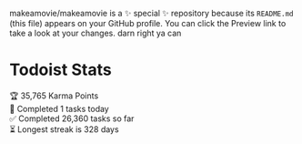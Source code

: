 makeamovie/makeamovie is a ✨ special ✨ repository because its `README.md` (this file) appears on your GitHub profile.
You can click the Preview link to take a look at your changes. darn right ya can

# Todoist Stats

<!-- TODO-IST:START -->
🏆  35,765 Karma Points           
🌸  Completed 1 tasks today           
✅  Completed 26,360 tasks so far           
⏳  Longest streak is 328 days
<!-- TODO-IST:END -->